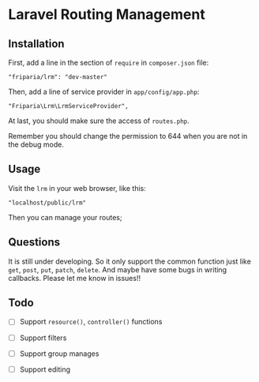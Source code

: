 # Laravel Routing Management

## Installation

First, add a line in the section of `require` in `composer.json` file:

    "friparia/lrm": "dev-master"

Then, add a line of service provider in `app/config/app.php`:
    
    "Friparia\Lrm\LrmServiceProvider",

At last, you should make sure the access of `routes.php`.

Remember you should change the permission to 644 when you are not in the debug mode.

## Usage

Visit the `lrm` in your web browser, like this:

    "localhost/public/lrm"

Then you can manage your routes;

## Questions

It is still under developing. So it only support the common function just like `get`, `post`, `put`, `patch`, `delete`. 
And maybe have some bugs in writing callbacks. 
Please let me know in issues!!

## Todo

- [ ] Support `resource()`, `controller()` functions

- [ ] Support filters

- [ ] Support group manages

- [ ] Support editing

